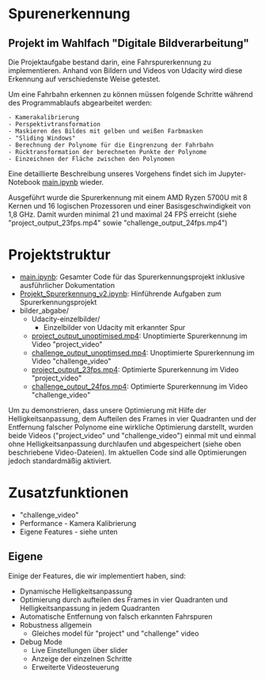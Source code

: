 # Spurenerkennung

## Projekt im Wahlfach "Digitale Bildverarbeitung"

Die Projektaufgabe bestand darin, eine Fahrspurerkennung zu implementieren. Anhand von Bildern und Videos von Udacity wird diese Erkennung auf verschiedenste Weise getestet.

Um eine Fahrbahn erkennen zu können müssen folgende Schritte während des Programmablaufs abgearbeitet werden:

    - Kamerakalibrierung
    - Perspektivtransformation
    - Maskieren des Bildes mit gelben und weißen Farbmasken
    - "Sliding Windows"
    - Berechnung der Polynome für die Eingrenzung der Fahrbahn
    - Rücktransformation der berechneten Punkte der Polynome
    - Einzeichnen der Fläche zwischen den Polynomen

Eine detaillierte Beschreibung unseres Vorgehens findet sich im Jupyter-Notebook [main.ipynb](main.ipynb) wieder.

Ausgeführt wurde die Spurerkennung mit einem AMD Ryzen 5700U mit 8 Kernen und 16 logischen Prozessoren und einer Basisgeschwindigkeit von 1,8 GHz. Damit wurden minimal 21 und maximal 24 FPS erreicht (siehe "project_output_23fps.mp4" sowie "challenge_output_24fps.mp4")

# Projektstruktur

- [main.ipynb](main.ipynb): Gesamter Code für das Spurerkennungsprojekt inklusive ausführlicher Dokumentation
- [Projekt_Spurerkennung_v2.ipynb](Projekt_Spurerkennung_v2.ipynb): Hinführende Aufgaben zum Spurerkennungsprojekt
- bilder_abgabe/
  - Udacity-einzelbilder/
    - Einzelbilder von Udacity mit erkannter Spur
  - [project_output_unoptimised.mp4](project_output_unoptimised.mp4): Unoptimierte Spurerkennung im Video "project_video"
  - [challenge_output_unoptimsed.mp4](challenge_output_unoptimsed.mp4): Unoptimierte Spurerkennung im Video "challenge_video"
  - [project_output_23fps.mp4](project_output_23fps.mp4): Optimierte Spurerkennung im Video "project_video"
  - [challenge_output_24fps.mp4](challenge_output_24fps.mp4): Optimierte Spurerkennung im Video "challenge_video"

Um zu demonstrieren, dass unsere Optimierung mit Hilfe der Helligkeitsanpassung, dem Aufteilen des Frames in vier Quadranten und der Entfernung falscher Polynome eine wirkliche Optimierung darstellt, wurden beide Videos ("project_video" und "challenge_video") einmal mit und einmal ohne Helligkeitsanpassung durchlaufen und abgespeichert (siehe oben beschriebene Video-Dateien). Im aktuellen Code sind alle Optimierungen jedoch standardmäßig aktiviert.

# Zusatzfunktionen

- "challenge_video"
- Performance - Kamera Kalibrierung
- Eigene Features - siehe unten

## Eigene

Einige der Features, die wir implementiert haben, sind:

- Dynamische Helligkeitsanpassung
- Optimierung durch aufteilen des Frames in vier Quadranten und Helligkeitsanpassung in jedem Quadranten
- Automatische Entfernung von falsch erkannten Fahrspuren
- Robustness allgemein
  - Gleiches model für "project" und "challenge" video
- Debug Mode
  - Live Einstellungen über slider
  - Anzeige der einzelnen Schritte
  - Erweiterte Videosteuerung
